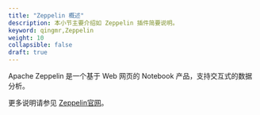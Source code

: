 ```yaml
---
title: "Zeppelin 概述"
description: 本小节主要介绍如 Zeppelin 插件简要说明。 
keyword: qingmr,Zeppelin
weight: 10
collapsible: false
draft: true
---
```




Apache Zeppelin 是一个基于 Web 网页的 Notebook 产品，支持交互式的数据分析。

更多说明请参见 [Zeppelin官网](http://zeppelin.apache.org/)。

